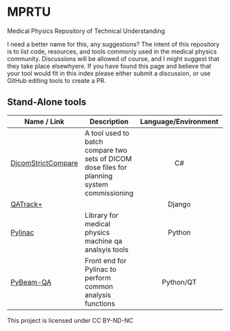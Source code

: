 # MPRTU
Medical Physics Repository of Technical Understanding

I need a better name for this, any suggestions? The intent of this repository is to list code, resources, and tools commonly used in the medical physics community. Discussions will be allowed of course, and I might suggest that they take place elsewhyere. If you have found this page and believe that your tool would fit in this index please either submit a discussion, or use GitHub editing tools to create a PR. 

## Stand-Alone tools

| Name / Link | Description | Language/Environment | Status |
| --- | --- |  :---: |  --- | 
| [DicomStrictCompare](https://github.com/crcrewso/DicomStrictCompare) | A tool used to batch compare two sets of DICOM dose files for planning system commissioning | C# | Infrequently maintained |
| [QATrack+](https://github.com/qatrackplus/qatrackplus) | |Django| |
| [Pylinac](https://github.com/jrkerns/pylinac) | Library for medical physics machine qa analsyis tools | Python | |
| [PyBeam-QA](https://github.com/Quantico-Bullet/PyBeam-QA) | Front end for Pylinac to perform common analysis functions | Python/QT | |


This project is licensed under CC BY-ND-NC
